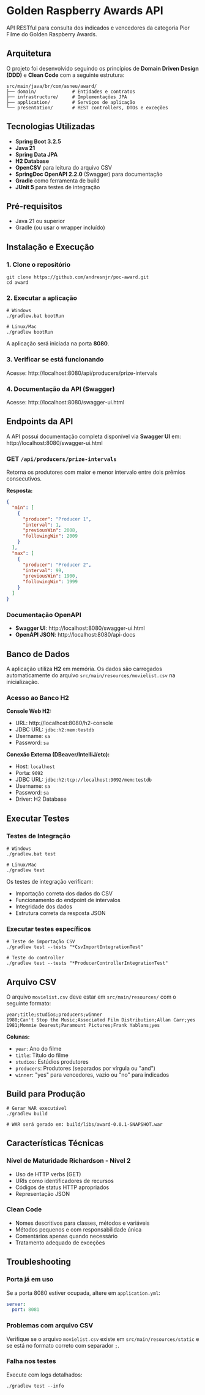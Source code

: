 # Golden Raspberry Awards API

API RESTful para consulta dos indicados e vencedores da categoria Pior Filme do Golden Raspberry Awards.

## Arquitetura

O projeto foi desenvolvido seguindo os princípios de **Domain Driven Design (DDD)** e  **Clean Code** com a seguinte estrutura:

```
src/main/java/br/com/asneu/award/
├── domain/             # Entidades e contratos
├── infrastructure/     # Implementações JPA
├── application/        # Serviços de aplicação
└── presentation/       # REST controllers, DTOs e exceções
```

## Tecnologias Utilizadas

- **Spring Boot 3.2.5**
- **Java 21**
- **Spring Data JPA**
- **H2 Database**
- **OpenCSV** para leitura do arquivo CSV
- **SpringDoc OpenAPI 2.2.0** (Swagger) para documentação
- **Gradle** como ferramenta de build
- **JUnit 5** para testes de integração

## Pré-requisitos

- Java 21 ou superior
- Gradle (ou usar o wrapper incluído)

## Instalação e Execução

### 1. Clone o repositório
```
git clone https://github.com/andresnjr/poc-award.git
cd award
```

### 2. Executar a aplicação
```
# Windows
./gradlew.bat bootRun

# Linux/Mac
./gradlew bootRun
```

A aplicação será iniciada na porta **8080**.

### 3. Verificar se está funcionando
Acesse: http://localhost:8080/api/producers/prize-intervals

### 4. Documentação da API (Swagger)
Acesse: http://localhost:8080/swagger-ui.html

## Endpoints da API

A API possui documentação completa disponível via **Swagger UI** em: http://localhost:8080/swagger-ui.html

### GET `/api/producers/prize-intervals`
Retorna os produtores com maior e menor intervalo entre dois prêmios consecutivos.

**Resposta:**
```json
{
  "min": [
    {
      "producer": "Producer 1",
      "interval": 1,
      "previousWin": 2008,
      "followingWin": 2009
    }
  ],
  "max": [
    {
      "producer": "Producer 2", 
      "interval": 99,
      "previousWin": 1900,
      "followingWin": 1999
    }
  ]
}
```

### Documentação OpenAPI
- **Swagger UI**: http://localhost:8080/swagger-ui.html
- **OpenAPI JSON**: http://localhost:8080/api-docs

## Banco de Dados

A aplicação utiliza **H2** em memória. Os dados são carregados automaticamente do arquivo `src/main/resources/movielist.csv` na inicialização.

### Acesso ao Banco H2

**Console Web H2:**
- URL: http://localhost:8080/h2-console
- JDBC URL: `jdbc:h2:mem:testdb`
- Username: `sa`
- Password: `sa`

**Conexão Externa (DBeaver/IntelliJ/etc):**
- Host: `localhost`
- Porta: `9092`
- JDBC URL: `jdbc:h2:tcp://localhost:9092/mem:testdb`
- Username: `sa`
- Password: `sa`
- Driver: H2 Database

## Executar Testes

### Testes de Integração
```
# Windows  
./gradlew.bat test

# Linux/Mac
./gradlew test
```

Os testes de integração verificam:
- Importação correta dos dados do CSV
- Funcionamento do endpoint de intervalos
- Integridade dos dados
- Estrutura correta da resposta JSON

### Executar testes específicos
```
# Teste de importação CSV
./gradlew test --tests "*CsvImportIntegrationTest"

# Teste do controller
./gradlew test --tests "*ProducerControllerIntegrationTest"
```

## Arquivo CSV

O arquivo `movielist.csv` deve estar em `src/main/resources/` com o seguinte formato:
```csv
year;title;studios;producers;winner
1980;Can't Stop the Music;Associated Film Distribution;Allan Carr;yes
1981;Mommie Dearest;Paramount Pictures;Frank Yablans;yes
```

**Colunas:**
- `year`: Ano do filme
- `title`: Título do filme  
- `studios`: Estúdios produtores
- `producers`: Produtores (separados por vírgula ou "and")
- `winner`: "yes" para vencedores, vazio ou "no" para indicados

## Build para Produção

```
# Gerar WAR executável
./gradlew build

# WAR será gerado em: build/libs/award-0.0.1-SNAPSHOT.war
```

## Características Técnicas

### Nível de Maturidade Richardson - Nível 2
- Uso de HTTP verbs (GET)
- URIs como identificadores de recursos
- Códigos de status HTTP apropriados
- Representação JSON

### Clean Code
- Nomes descritivos para classes, métodos e variáveis
- Métodos pequenos e com responsabilidade única
- Comentários apenas quando necessário
- Tratamento adequado de exceções

## Troubleshooting

### Porta já em uso
Se a porta 8080 estiver ocupada, altere em `application.yml`:
```yaml
server:
  port: 8081
```

### Problemas com arquivo CSV
Verifique se o arquivo `movielist.csv` existe em `src/main/resources/static` e se está no formato correto com separador `;`.

### Falha nos testes
Execute com logs detalhados:
```
./gradlew test --info
```